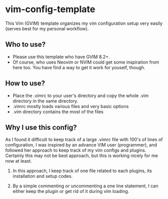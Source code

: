 # vim-config-template
This Vim (GVIM) template organizes my vim configuration setup very easily (serves best for my personal workflow).

## Who to use?

* Please use this template who have GVIM 8.2+. 
* Of course, who uses Neovim or NVIM could get some inspiration from here too. You have find a way to get it work for youself, though.

## How to use?

* Place the .vimrc to your user's directory and copy the whole .vim directory in the same directory.
* .vimrc mostly loads various files and very basic options
* .vim directory contains the most of the files

## Why I use this config?

<p> As I found it difficult to keep track of a large .vimrc file with 100's of lines of configuration, 
I was inspired by an advance VIM user (programmer), and followed her approach to keep track of my vim configs and plugins.
Certainly this may not be best approach, but this is working nicely for me now at least.
</p>
<p>
  
  1. In this approach, I keep track of one file related to each plugins, its installation and setup codes.
  
  2. By a simple commenting or uncommenting a one line statement, I can either keep the plugin or get rid of it during vim loading.
  
  
